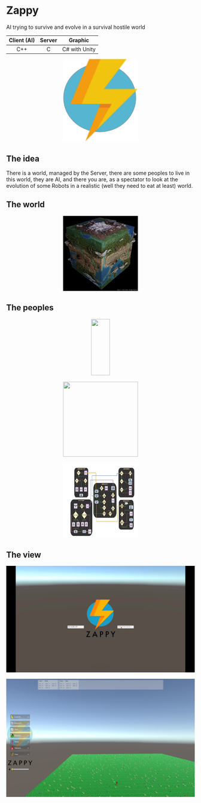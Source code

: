 # Zappy

AI trying to survive and evolve in a survival hostile world
<p align="center">

| Client (AI)   | Server        | Graphic      |
|:-------------:|:-------------:|:------------:|
| C++           | C             | C# with Unity|

</p>

<p align="center"> 
<img src="Documentation/images/ZappyLogo.png" width="200" height="220">
</p>

## The idea
There is a world, managed by the Server, there are some peoples to live in this world, they are AI, and there you are, as a spectator to look at the evolution of some Robots in a realistic (well they need to eat at least) world.

## The world
<p align="center"> 
<img src="Documentation/images/world.png" width="200" height="200">
</p>



## The peoples
<p align="center"> 
<img src="Documentation/images/robot2.png" width="50" height="150">
</p>
<p align="center"> 
<img src="Documentation/images/AIDiagram.png" width="200" height="200">
</p>
<p align="center"> 
<img src="Documentation/images/AIStates.png" width="200" height="200">
</p>

## The view
<p align="center"> 
<img src="Documentation/images/menu.png">
</p>
<p align="center"> 
<img src="Documentation/images/view.png">
</p>

